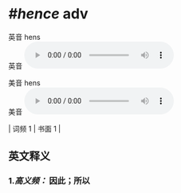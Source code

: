 # ***\#hence*** adv
英音 hens  
英音
<audio src="./media/hence-.aac" controls="controls"></audio>

美音 hens  
美音
<audio src="./media/hence.aac" controls="controls"></audio>



| 词频 1 | 书面 1 |  

英文释义
---
### 1.*高义频：* **因此；所以**  


